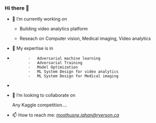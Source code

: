 ### Hi there 👋


 - 🔭 I’m currently working on

    - Building video analytics platform
    
    - Reseach on Computer vision, Medical imaging, Video analytics

- 🌱 My expertise is in  
- 
             -   Adversarial machine learning
             -   Adversarial Training
             -   Model Optimization
             -   ML System Design for video analytics
             -   ML System Design for Medical imaging
             
- 
- 👯 I’m looking to collaborate on 

   Any Kaggle competition....
   
- 📫 How to reach me: *mosthusne.jahan@ryerson.ca*

